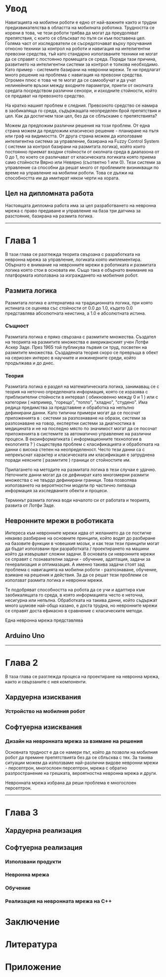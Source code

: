 # Увод

Навигацията на мобилни роботи е едно от най-важните както и трудни предизвикателства в областта на мобилната роботика. Трудността се корени в това, че тези роботи трябва да могат да преудоляват препятствия, с които се сблъскват по пътя си към поставена цел. Голяма част от изследователи се съсредоточават върху проучвания относно техники за контрол на роботи и навигация на интелигентни превозни средства, тъй като стандарно използваните техники не могат да се справят с постоянно промещата се среда. Поради тази причина, развитието на интелигентни системи за контрол е толкова необходимо. Като пример - системите базирани на невронни мрежи. Те ни предлагат много решение на проблема с навигация на превозни средства. Огромен плюс е това че те могат да се самообучат и да учат нелинейните връзки между входните параметри, приети от околната средата посредством различни сензори, и изходните стойности, който се предават на превозното средство.

На кратко нашият проблем е следния. Превозното средство се намира в заобикаляща го среда, съдържащата неопределен брой препятствия и цел. Как да достигнем тази цел, без да се сблъскаме с препятствията?

Можем да предложим различни решения на този проблем. От една страна можем да предложим класическо решение - планиране на пътя или граф на видимостта. От друга страна можем да използваме интелигентна система за управление, базирана на Fuzzy Control System ( системи за контрол базирани на размитата логика), който които постоянно приемат входни стойности от околната среда в диапазона от 0 до 1, по което се различават от класическата логиката която приема само стойности Вярно или Невярно (съответно 1 или 0). Тези системи за управление са способни да решат много от проблемите визникващи по време на управление на мобилни роботи. Това се дължи на способността им да имитират някои черти на хората.



## Цел на дипломната работа

Настоящата дипломна работа има за цел разработването на невронна мрежа с право предаване и управление на база три датчика за разстояние, базирана на размита логика.

---

# Глава 1

В тази глава се разглежда теорита свързана с разработката на невронна мрежа за управление, логиката която имплементира. Обърнато е внимание на невронните мрежи в роботиката и размитата логика която стои в основата им. Също така е обърнато внимание на платформата използвана за изграждането на мобилния робот.

## Размита логика

Размитата логика е алтернатива на традиционната логика, при която истината се оценява със стойности от 0.0 до 1.0, където 0.0 представлява абсолютната неистина, а 1.0 е абсолютната истина.

### Същност

Размитата логика е пряко свързана с размитите множества. Създател на теорията на размитите множества е американският учен Лотфи Аскер Заде. През 1965 той публикува първия си труд, посветен на размитите множества. Създадената теория скоро се превръща в обект на сериозен интерес в научните и инжинерните среди, който продължава и до днес.

### Теория

Размитата логика е раздел на математическата логика, занимаващ се с теория на неточно определената информация, която се изразява с приблизителни стойности в интервал ( обикновенно между 0 и 1 ) или с категории ( например, "горещо", "топло", "хладно", "студено". Има редица предимства за представяне и обработка на непълно дефинирани данни. Като типични примери могат да се посочат приложенията в : системи за разпознаване на образи, системи за разпознаване на говор, експертни системи за диагностика в медицината и не на последно място по значимост могат да се посочат приложенията в системите за автоматично управление на различни процеси. В екоинформатиката ( информационните технологии в екологията ? ) съществува проблем с класификацията и обработката на данни с висока степен на неопределеност. Често тези данни са с непрекъснат характер и класическата им класификация е затруднена поради неясните ( размитите ) граници от стойностите им.

Прилагането на методите на размитата логика в тези случаи е удачно. Неточните данни могат да се дефинират като многомерни размити множества с не твърдо дефинирани граници. Това позволява използването на вероятностни модели пр частично липваща информация за изследваните обекти и процеси.

Терминът размита логика води началото си от работата и теорията, развита от Лотфи Заде. 



## Невронните мрежи в роботиката

Интереса към невронните мрежи идва от желанието да се постигне някакво разбиране на основните принципи, който водят до разбиране на базовите функции в човешкия мозък, и как тези тези принципи могат да бъдат използвани при разработката / проектирането на машини който да извършват сложни задачи. В основата си невронните мрежи се справят с познавателни задачи - обучение, адаптация, задачи за генерализация и оптимазация. А именно такива задачи стоят зад проблема с навигацията на мобилни роботи - разпознаване, обучение, взимане на решения и действия. За да се решат тези проблеми се използват размита логика и невронни мрежи.

Те подобряват способността на робота да се учи и адаптира към заобикалящата го среда, в която информацията често е неточна, несигурна или непълна. Обработката на такива данни, който съдържат много шумове най-общо казано, е доста трудна, но невронните мрежи се справят доста ефикасно в сравнение с класическите методи.

Една невронна мрежа представлява  

## Arduino Uno

---

# Глава 2

В таза глава се разглежда процеса на проектиране на невронна мрежа, както и свързаните с нея компоненти.

## Хардуерна изисквания

### Устройство на мобилния робот



## Софтуерна изисквания

### Дизайн на невронната мрежа за взимане на решения

Основната трудност е да се намери път, който да позволи на мобилния робот да премине препятствията без да се сблъсква с тях. За такива ситуации можем да използваме най-различни видове невронни мрежи - персептрон, многослоен персептрон, мрежа с обратно разпространение на грешката, вероятностна невронна мрежа и други.

Невронната мрежа избрана да реши проблема е многослоен персептрон.

---

# Глава 3

## Хардуерна реализация

## Софтуерна реализация

### Използвани продукти
### Невронна мрежа
### Обучение
### Реализация на невронната мрежа на C++

# Заключение

# Литература

# Приложение